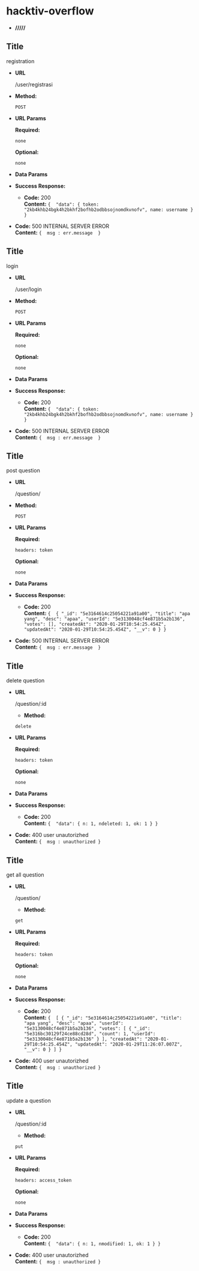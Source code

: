 # hacktiv-overflow


* **/////**

  
**Title**
----
registration


* **URL**

  /user/registrasi

* **Method:**

  `POST`
  
*  **URL Params**


   **Required:**
 
   `none`

   **Optional:**
 
   `none`

* **Data Params**


* **Success Response:**
  

  * **Code:** 200 <br />
    **Content:** `{ 
        "data": {
            token: "2kb4khb24bgk4h2bkhf2bofhb2odbbsojnomdkvnofv",
            name: username
        } 
    }`
 
* **Code:** 500 INTERNAL SERVER ERROR <br />
    **Content:** `{ 
       msg : err.message 
        }`
    

**Title**
----
  login

* **URL**

  /user/login

* **Method:**

  `POST`
  
*  **URL Params**


   **Required:**
 
   `none`

   **Optional:**
 
   `none`

* **Data Params**


* **Success Response:**
  

  * **Code:** 200 <br />
    **Content:** `{ 
        "data": {
            token: "2kb4khb24bgk4h2bkhf2bofhb2odbbsojnomdkvnofv",
            name: username
        } 
    }`
 
* **Code:** 500 INTERNAL SERVER ERROR <br />
    **Content:** `{ 
       msg : err.message 
        }`
    


**Title**
----
  post question

* **URL**

  /question/

* **Method:**

  `POST`
  
*  **URL Params**


   **Required:**
 
   `headers: token`

   **Optional:**
 
   `none`

* **Data Params**


* **Success Response:**
  

  * **Code:** 200 <br />
    **Content:** `{ 
       {
    "_id": "5e3164614c25054221a91a00",
    "title": "apa yang",
    "desc": "apaa",
    "userId": "5e3130048cf4e871b5a2b136",
    "votes": [],
    "createdAt": "2020-01-29T10:54:25.454Z",
    "updatedAt": "2020-01-29T10:54:25.454Z",
    "__v": 0
}
    }`
 
* **Code:** 500 INTERNAL SERVER ERROR <br />
    **Content:** `{ 
       msg : err.message 
        }`
    

**Title**
----
  delete question

* **URL**

  /question/:id

  * **Method:**

  `delete`
  
*  **URL Params**


   **Required:**
 
   `headers: token`

   **Optional:**
 
   `none`

* **Data Params**


* **Success Response:**
  

  * **Code:** 200 <br />
    **Content:** `{ 
        "data": { n: 1, ndeleted: 1, ok: 1 }
    }`
 
* **Code:** 400 user unautorizhed <br />
    **Content:** `{ 
       msg : unauthorized
        }`


**Title**
----
  get all question

* **URL**

  /question/

  * **Method:**

  `get`
  
*  **URL Params**


   **Required:**
 
   `headers: token`

   **Optional:**
 
   `none`

* **Data Params**


* **Success Response:**
  

  * **Code:** 200 <br />
    **Content:** `{ 
         [
    {
        "_id": "5e3164614c25054221a91a00",
        "title": "apa yang",
        "desc": "apaa",
        "userId": "5e3130048cf4e871b5a2b136",
        "votes": [
            {
                "_id": "5e316bc30129f24ce88cd28d",
                "count": 1,
                "userId": "5e3130048cf4e871b5a2b136"
            }
        ],
        "createdAt": "2020-01-29T10:54:25.454Z",
        "updatedAt": "2020-01-29T11:26:07.007Z",
        "__v": 0
    }
]
    }`
 
* **Code:** 400 user unautorizhed <br />
    **Content:** `{ 
       msg : unauthorized
        }`



**Title**
----
  update a question

* **URL**

  /question/:id

  * **Method:**

  `put`
  
*  **URL Params**


   **Required:**
 
   `headers: access_token`

   **Optional:**
 
   `none`

* **Data Params**


* **Success Response:**
  

  * **Code:** 200 <br />
    **Content:** `{ 
        "data": { n: 1, nmodified: 1, ok: 1 }
    }`
 
* **Code:** 400 user unautorizhed <br />
    **Content:** `{ 
       msg : unauthorized
        }`

